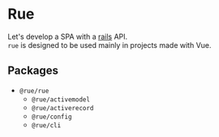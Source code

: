 # Rue

Let's develop a SPA with a [rails](https://github.com/rails/rails) API.  
`rue` is designed to be used mainly in projects made with Vue.

## Packages

- `@rue/rue`
  - `@rue/activemodel`
  - `@rue/activerecord`
  - `@rue/config`
  - `@rue/cli`
